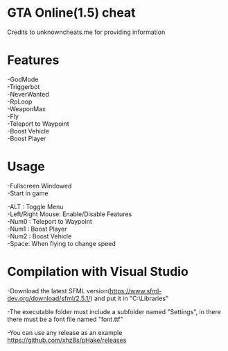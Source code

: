 # GTA Online(1.5) cheat 
Credits to unknowncheats.me for providing information

# Features<br/>
-GodMode<br/>
-Triggerbot<br/>
-NeverWanted<br/>
-RpLoop<br/>
-WeaponMax<br/>
-Fly<br/>
-Teleport to Waypoint<br/>
-Boost Vehicle<br/>
-Boost Player<br/>

# Usage
-Fullscreen Windowed<br/>
-Start in game<br/>

-ALT : Toggle Menu<br/>
-Left/Right Mouse: Enable/Disable Features<br/>
-Num0 : Teleport to Waypoint<br/>
-Num1 : Boost Player<br/>
-Num2 : Boost Vehicle<br/>
-Space: When flying to change speed<br/>

# Compilation with Visual Studio
-Download the latest SFML version(https://www.sfml-dev.org/download/sfml/2.5.1/) and put it in "C:\\Libraries\"

-The executable folder must include a subfolder named "Settings", in there there must be a font file named "font.ttf"

-You can use any release as an example https://github.com/xhz8s/pHake/releases
